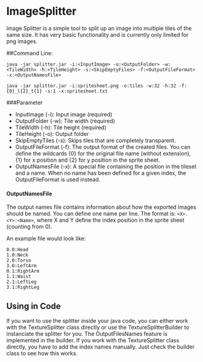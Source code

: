 
ImageSplitter
=============

Image Splitter is a simple tool to split up an image into multiple tiles of the same size. It has very basic functionality and is currently only limited for png images.

##Command Line:

`java -jar splitter.jar -i:<InputImage> -o:<OutputFolder> -w:<TileWidth> -h:<TileHeight> -s:<SkipEmptyFiles> -f:<OutputFileFormat> -x:<OutputNamesFile>`

`java -jar splitter.jar -i:spritesheet.png -o:tiles -w:32 -h:32 -f:{0}_l{2}_t{1} -s:1 -x:spritesheet.txt`

###Parameter

* InputImage (-i): Input image (required)
* OutputFolder (-w): Tile width (required)
* TileWidth (-h): Tile height (required)
* TileHeight (-o): Output folder
* SkipEmptyTiles (-s): Skips tiles that are completely transparent.
* OutputFileFormat (-f): The output format of the created files. You can define the wildcards {0} for the original file name (without extension), {1} for x position and {2} for y position in the sprite sheet.
* OutputNamesFile (-x): A special file containing the position in the tileset and a name. When no name has been defined for a given index, the OutputFileFormat is used instead.


#### OutputNamesFile
The output names file contains information about how the exported images should be named. You can define one name per line. The format is: `<X>.<Y>:<Name>`, where X and Y define the index position in the sprite sheet (counting from 0).

An example file would look like:

    0.0:Head
    1.0:Neck
    2.0:Torso
    3.0:LeftArm
    0.1:RightArm
    1.1:Waist
    2.1:LeftLeg
    3.1:RightLeg

## Using in Code
If you want to use the splitter inside your java code, you can either work with the TextureSplitter class directly or use the TextureSplitterBuilder to instanciate the splitter for you. The OutputFilesNames feature is implemented in the builder. If you work with the TextureSplitter class directly, you have to add the index names manually. Just check the builder class to see how this works.


